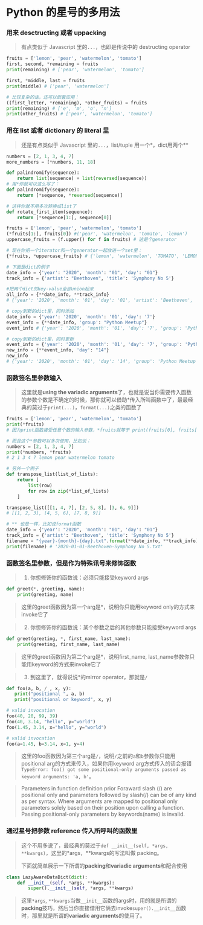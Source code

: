 # Python 的星号的多用法

### 用来 desctructing 或者 uppacking
> 有点类似于 Javascript 里的`...`，也即是传说中的 destructing operator

```python
fruits = ['lemon', 'pear', 'watermelon', 'tomato']
first, second, *remaining = fruits
print(remaining) # ['pear', 'watermelon', 'tomato']

first, *middle, last = fruits
print(middle) # ['pear', 'watermelon']

# 比较复杂的话，还可以嵌套应用：
((first_letter, *remaining), *other_fruits) = fruits
print(remaining) # ['e', 'm', 'o', 'n']
print(other_fruits) # ['pear', 'watermelon', 'tomato']
```

### 用在 list 或者 dictionary 的 literal 里
> 还是有点类似于 Javascript 里的`...`，list/tuple 用一个*，dict用两个**

```python
numbers = [2, 1, 3, 4, 7]
more_numbers = [*numbers, 11, 18]

def palindromify(sequence):
    return list(sequence) + list(reversed(sequence))
# 用*你就可以这么写了：
def palindromify(sequence):
    return [*sequence, *reversed(sequence)]

# 这样你就不用多次转换成list了
def rotate_first_item(sequence):
    return [*sequence[1:], sequence[0]]

fruits = ['lemon', 'pear', 'watermelon', 'tomato']
(*fruits[1:], fruits[0]) #('pear', 'watermelon', 'tomato', 'lemon')
uppercase_fruits = (f.upper() for f in fruits) # 这是个generator

# 现在你把一个iterator和一个generator一起放进一个set里：
{*fruits, *uppercase_fruits} # {'lemon', 'watermelon', 'TOMATO', 'LEMON', 'PEAR', 'WATERMELON', 'tomato', 'pear'}

# 下面是dict的例子
date_info = {'year': "2020", 'month': "01", 'day': "01"}
track_info = {'artist': "Beethoven", 'title': 'Symphony No 5'}

#把两个dict的key-value全部union起来
all_info = {**date_info, **track_info}
# {'year': '2020', 'month': '01', 'day': '01', 'artist': 'Beethoven', 'title': 'Symphony No 5'}

# copy到新的dict里，同时添加
date_info = {'year': '2020', 'month': '01', 'day': '7'}
event_info = {**date_info, 'group': "Python Meetup"}
event_info # {'year': '2020', 'month': '01', 'day': '7', 'group': 'Python Meetup'}

# copy到新的dict里，同时更新
event_info = {'year': '2020', 'month': '01', 'day': '7', 'group': 'Python Meetup'}
new_info = {**event_info, 'day': "14"}
new_info
# {'year': '2020', 'month': '01', 'day': '14', 'group': 'Python Meetup'}date_info = {'year': '2020', 'month': '01', 'day': '7'}

```

### 函数签名里参数输入
> 这里就是**using the variadic arguments**了，也就是说当你需要传入函数的参数个数是不确定的时候，那你就可以借助*传入所叫函数中了，最最经典的莫过于`print(...)`，`format(...)`之类的函数了

```python
fruits = ['lemon', 'pear', 'watermelon', 'tomato']
print(*fruits)
# 因为print函数接受任意个数的输入参数，*fruits就等于 print(fruits[0], fruits[1], fruits[2], fruits[3])

# 而且这个*参数可以多次使用，比如说：
numbers = [2, 1, 3, 4, 7]
print(*numbers, *fruits)
# 2 1 3 4 7 lemon pear watermelon tomato

# 另外一个例子
def transpose_list(list_of_lists):
    return [
        list(row)
        for row in zip(*list_of_lists)
    ]

transpose_list([[1, 4, 7], [2, 5, 8], [3, 6, 9]])
# [[1, 2, 3], [4, 5, 6], [7, 8, 9]]

# ** 也是一样，比如说format函数
date_info = {'year': "2020", 'month': "01", 'day': "01"}
track_info = {'artist': "Beethoven", 'title': 'Symphony No 5'}
filename = "{year}-{month}-{day}.txt".format(**date_info, **track_info)
print(filename) # '2020-01-01-Beethoven-Symphony No 5.txt'

```

### 函数签名里参数，但是作为特殊讯号来修饰函数
> 1. 你想修饰你的函数说：必须只能接受keyword args
```python
def greet(*, greeting, name):
    print(greeting, name)
```
> 这里的greet函数因为第一个arg是*，说明你只能用keyword only的方式来invoke它了

> 2. 你想修饰你的函数说：某个参数之后的其他参数只能接受keyword args
```python
def greet(greeting, *, first_name, last_name):
    print(greeting, first_name, last_name)
```
> 这里的greet函数因为第二个arg是*，说明first_name, last_name参数你只能用keyword的方式来invoke它了

> 3. 到这里了，就得说说*的mirror operator，那就是`/`
```python
def foo(a, b, / , x, y):
   print("positional ", a, b)
   print("positional or keyword", x, y)

# valid invocation
foo(40, 20, 99, 39)
foo(40, 3.14, "hello", y="world")
foo(1.45, 3.14, x="hello", y="world")

# valid invocation
foo(a=1.45, b=3.14, x=1, y=4)
```
> 这里的foo函数因为第三个arg是`/`，说明`/`之前的`a`和`b`参数你只能用positional arg的方式来传入，如果你用keyword arg方式传入的话会报错`TypeError: foo() got some positional-only arguments passed as keyword arguments: 'a, b'`。

> Parameters in function definition prior Foraward slash (/) are positional only and parameters followed by slash(/) can be of any kind as per syntax. Where arguments are mapped to positional only parameters solely based on their position upon calling a function. Passing positional-only parameters by keywords(name) is invalid.

### 通过星号把参数 reference 传入所呼叫的函数里
> 这个不用多说了，最经典的莫过于`def __init__(self, *args, **kwargs)`，这里的*args，**kwargs的写法叫做 packing。
>
> 下面就简单展示一下所谓的**packing**和**variadic arguments**和配合使用
```python
class LazyAwareDataDict(dict):
    def __init__(self, *args, **kwargs):
        super().__init__(self, *args, **kwargs)
```
> 这里`*args`, `**kwargs`当做`__init__`函数的args时，用的就是所谓的**packing**技巧，然后当你直接借用它俩去invoke`super().__init__`函数时，那里就是所谓的**variadic arguments**的使用了。